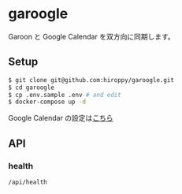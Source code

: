 # garoogle

Garoon と Google Calendar を双方向に同期します。

## Setup

```sh
$ git clone git@github.com:hiroppy/garoogle.git
$ cd garoogle
$ cp .env.sample .env # and edit
$ docker-compose up -d
```

Google Calendar の設定は[こちら](./docs/google-calendar.md)

## API

### health

`/api/health`
